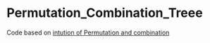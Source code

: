 # Permutation_Combination_Treee


Code based on [intution of Permutation and combination](https://buildingvts.com/intuition-behind-permutations-and-combinations-db6ffa5272be)
